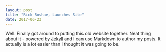 ```yaml
---
layout: post
title: "Rick Boshae, Launches Site"
date: 2017-06-23
---
```


Well. Finally got around to putting this old website together. Neat thing about it - powered by [Jekyll](http://jekylrb.com) and I can use Markdown to author my posts. It actually is a lot easier than I thought it was going to be.
